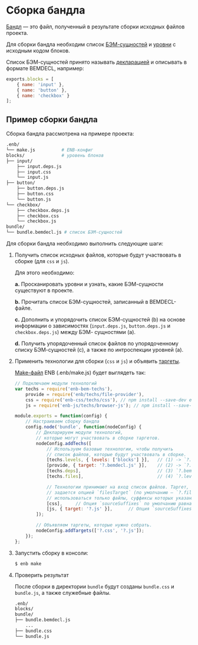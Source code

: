 # Сборка бандла

[Бандл](https://github.com/enb/enb/blob/master/docs/terms.ru.md) — это файл, полученный в результате сборки исходных файлов проекта.

Для сборки бандла необходим список [БЭМ-сущностей](https://ru.bem.info/methodology/key-concepts/#БЭМ-сущность) и [уровни](https://ru.bem.info/methodology/redefinition-levels/) с исходным кодом блоков.

Список БЭМ-сущностей принято называть [декларацией](https://ru.bem.info/methodology/declarations/) и описывать в формате BEMDECL, например:

```js
exports.blocks = [
    { name: 'input' },
    { name: 'button' },
    { name: 'checkbox' }
];
```

## Пример сборки бандла

Сборка бандла рассмотрена на примере проекта:

```sh
.enb/
└── make.js          # ENB-конфиг
blocks/              # уровень блоков
├── input/
    ├── input.deps.js
    ├── input.css
    └── input.js
├── button/
    ├── button.deps.js
    ├── button.css
    └── button.js
└── checkbox/
    ├── checkbox.deps.js
    ├── checkbox.css
    └── checkbox.js
bundle/
└── bundle.bemdecl.js # список БЭМ-сущностей
```

Для сборки бандла необходимо выполнить следующие шаги:

1. Получить список исходных файлов, которые будут участвовать в сборке (для `css` и `js`).

    Для этого необходимо:

    **a.** Просканировать уровни и узнать, какие БЭМ-сущности существуют в проекте.

    **b.** Прочитать список БЭМ-сущностей, записанный в BEMDECL-файле.

    **c.** Дополнить и упорядочить список БЭМ-сущностей (b) на основе информации о зависимостях (`input.deps.js`, `button.deps.js` и `checkbox.deps.js`) между БЭМ- сущностями (a).

    **d.** Получить упорядоченный список файлов по упорядоченному списку БЭМ-сущностей (c), а также по интроспекции уровней (a).

2. Применить технологии для сборки (`css` и `js`) и объявить [таргеты](https://github.com/enb/enb/blob/master/docs/terms.ru.md).

    [Make-файл](https://github.com/enb/enb/blob/master/docs/terms.ru.md) ENB (.enb/make.js) будет выглядеть так:

    ```js
    // Подключаем модули технологий
    var techs = require('enb-bem-techs'),
        provide = require('enb/techs/file-provider'),
        css = require('enb-css/techs/css'), // npm install --save-dev enb-css
        js = require('enb-js/techs/browser-js'); // npm install --save-dev enb-js

    module.exports = function(config) {
        // Настраиваем сборку бандла
        config.node('bundle', function(nodeConfig) {
            // Декларируем модули технологий,
            // которые могут участвовать в сборке таргетов.
            nodeConfig.addTechs([
                // Используем базовые технологии, чтобы получить
                // список файлов, которые будут участвовать в сборке.
                [techs.levels, { levels: ['blocks'] }],   // (1) -> `?.levels`
                [provide, { target: '?.bemdecl.js' }],    // (2) -> `?.bemdecl.js`
                [techs.deps],                             // (3) `?.bemdecl.js` -> `?.deps.js`
                [techs.files],                            // (4) `?.levels` + `?.deps.js` -> `?.files`

                // Технологии принимают на вход список файлов. Таргет, в котором хранится список файлов,
                // задается опцией `filesTarget` (по умолчанию — `?.files`). Для сборки будут
                // использоваться только файлы, суффиксы которых указаны опцией `sourceSuffixes`.
                [css],     // Опция `sourceSuffixes` по умолчанию равна `['css']`
                [js, { target: '?.js' }],      // Опция `sourceSuffixes` по умолчанию равна `['vanilla.js', 'js', 'browser.js']`
            ]);

            // Объявляем таргеты, которые нужно собрать.
            nodeConfig.addTargets(['?.css', '?.js']);
        });
    };
    ```

3. Запустить сборку в консоли:

    ```sh
    $ enb make
    ```

4. Проверить результат

    После сборки в директории `bundle` будут созданы `bundle.css` и `bundle.js`, а также служебные файлы.

    ```sh
    .enb/
    blocks/
    bundle/
    ├── bundle.bemdecl.js
        ...
    ├── bundle.css
    └── bundle.js
    ```

